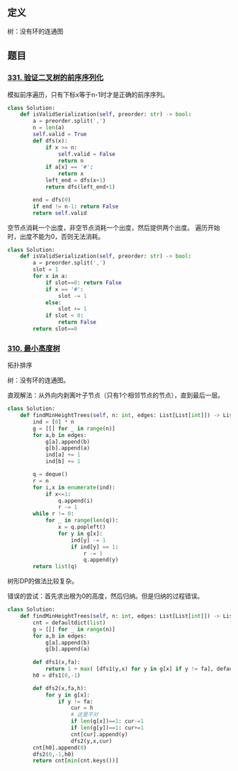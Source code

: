 
## 定义
树：没有环的连通图

## 题目

### [331\. 验证二叉树的前序序列化](https://leetcode.cn/problems/verify-preorder-serialization-of-a-binary-tree/)

模拟前序遍历，只有下标x等于n-1时才是正确的前序序列。
```py
class Solution:
    def isValidSerialization(self, preorder: str) -> bool:
        a = preorder.split(',')
        n = len(a)
        self.valid = True
        def dfs(x):
            if x >= n:
                self.valid = False
                return n
            if a[x] == '#':
                return x
            left_end = dfs(x+1)
            return dfs(left_end+1)

        end = dfs(0)
        if end != n-1: return False
        return self.valid
```

空节点消耗一个出度，非空节点消耗一个出度，然后提供两个出度。 遍历开始时，出度不能为0，否则无法消耗。

```py
class Solution:
    def isValidSerialization(self, preorder: str) -> bool:
        a = preorder.split(',')
        slot = 1
        for x in a:
            if slot==0: return False
            if x == '#':
                slot -= 1
            else:
                slot += 1
            if slot < 0:
                return False
        return slot==0
```

### [310. 最小高度树](https://leetcode.cn/problems/minimum-height-trees/description/)

拓扑排序

树：没有环的连通图。

直观解法：从外向内剥离叶子节点（只有1个相邻节点的节点），直到最后一层。

```python
class Solution:
    def findMinHeightTrees(self, n: int, edges: List[List[int]]) -> List[int]:
        ind = [0] * n
        g = [[] for _ in range(n)]
        for a,b in edges:
            g[a].append(b)
            g[b].append(a)
            ind[a] += 1
            ind[b] += 1

        q = deque()
        r = n
        for i,x in enumerate(ind):
            if x<=1: 
                q.append(i)
                r -= 1       
        while r != 0:
            for _ in range(len(q)):
                x = q.popleft()
                for y in g[x]:
                    ind[y] -= 1
                    if ind[y] == 1:
                        r -= 1
                        q.append(y)
        return list(q)
```

树形DP的做法比较复杂。

错误的尝试：首先求出根为0的高度，然后归纳。但是归纳的过程错误。

```python
class Solution:
    def findMinHeightTrees(self, n: int, edges: List[List[int]]) -> List[int]:
        cnt = defaultdict(list)
        g = [[] for _ in range(n)]
        for a,b in edges:
            g[a].append(b)
            g[b].append(a)
        
        def dfs1(x,fa):
            return 1 + max( [dfs1(y,x) for y in g[x] if y != fa], default=-1)
        h0 = dfs1(0,-1)

        def dfs2(x,fa,h):
            for y in g[x]:
                if y != fa:
                    cur = h
                    # 这里不对
                    if len(g[x])==1: cur-=1 
                    if len(g[y])==1: cur+=1
                    cnt[cur].append(y)
                    dfs2(y,x,cur)
        cnt[h0].append(0)
        dfs2(0,-1,h0)
        return cnt[min(cnt.keys())]
```

